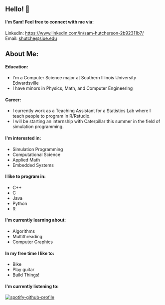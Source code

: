 ## Hello! :wave:
#### I'm Sam! Feel free to connect with me via:

 LinkedIn: https://www.linkedin.com/in/sam-hutcherson-2b92311b7/  
 Email: [shutche@siue.edu](mailto:shutche@siue.edu)  
 
## About Me:  
#### Education:
- I'm a Computer Science major at Southern Illinois University Edwardsville
- I have minors in Physics, Math, and Computer Engineering
#### Career:
- I currently work as a Teaching Assistant for a Statistics Lab where I teach people to program in R/Rstudio.  
- I will be starting an internship with Caterpillar this summer in the field of simulation programming.
#### I'm interested in:
- Simulation Programming
- Computational Science
- Applied Math
- Embedded Systems  
#### I like to program in:
- C++
- C
- Java
- Python
- R  
#### I'm currently learning about:
- Algorithms
- Multithreading
- Computer Graphics
#### In my free time I like to:
- Bike
- Play guitar
- Build Things!

#### I'm currently listening to:
[![spotify-github-profile](https://spotify-github-profile.vercel.app/api/view?uid=samhutcherson&cover_image=true&theme=compact)](https://spotify-github-profile.vercel.app/api/view?uid=samhutcherson&redirect=true)
